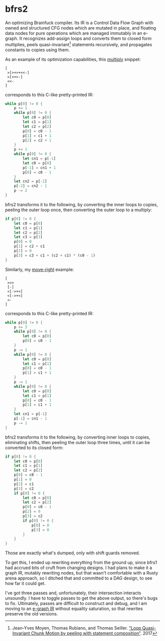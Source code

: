 # bfrs2

An optimizing Brainfuck compiler. Its IR is a Control Data Flow Graph with
owned and structured CFG nodes which are mutated in place, and floating data
nodes for pure operations which are managed immutably in an e-graph. It
recognizes add-assign loops and converts them to closed form multiplies, peels
quasi-invariant[^peel-paper] statements recursively, and propagates constants
to copies using them.

As an example of its optimization capabilities, this [multiply](../tests/mul.b)
snippet:

```brainfuck
[
 >[>+>+<<-]
 >[<+>-]
 <<-
]
```

corresponds to this C-like pretty-printed IR:

```rust
while p[0] != 0 {
    p += 1
    while p[0] != 0 {
        let c0 = p[0]
        let c1 = p[1]
        let c2 = p[2]
        p[0] = c0 - 1
        p[1] = c1 + 1
        p[2] = c2 + 1
    }
    p += 1
    while p[0] != 0 {
        let cn1 = p[-1]
        let c0 = p[0]
        p[-1] = cn1 + 1
        p[0] = c0 - 1
    }
    let cn2 = p[-2]
    p[-2] = cn2 - 1
    p -= 2
}
```

bfrs2 transforms it to the following, by converting the inner loops to copies,
peeling the outer loop once, then converting the outer loop to a multiply:

```rust
if p[0] != 0 {
    let c0 = p[0]
    let c1 = p[1]
    let c2 = p[2]
    let c3 = p[3]
    p[0] = 0
    p[1] = c2 + c1
    p[2] = 0
    p[3] = c3 + c1 + (c2 + c1) * (c0 - 1)
}
```

Similarly, my [move-right](../tests/move_right.b) example:

```brainfuck
[
 >>>
 [-]
 <[->+<]
 <[->+<]
 <-
]
```

corresponds to this C-like pretty-printed IR:

```rust
while p[0] != 0 {
    p += 3
    while p[0] != 0 {
        let c0 = p[0]
        p[0] = c0 - 1
    }
    p -= 1
    while p[0] != 0 {
        let c0 = p[0]
        let c1 = p[1]
        p[0] = c0 - 1
        p[1] = c1 + 1
    }
    p -= 1
    while p[0] != 0 {
        let c0 = p[0]
        let c1 = p[1]
        p[0] = c0 - 1
        p[1] = c1 + 1
    }
    let cn1 = p[-1]
    p[-1] = cn1 - 1
    p -= 1
}
```

bfrs2 transforms it to the following, by converting inner loops to copies,
eliminating shifts, then peeling the outer loop three times, until it can be
converted to its closed form:

```rust
if p[0] != 0 {
    let c0 = p[0]
    let c1 = p[1]
    let c2 = p[2]
    p[0] = c0 - 1
    p[1] = 0
    p[2] = c1
    p[3] = c2
    if p[0] != 0 {
        let c0 = p[0]
        let c2 = p[2]
        p[0] = c0 - 1
        p[2] = 0
        p[3] = c2
        if p[0] != 0 {
            p[0] = 0
            p[3] = 0
        }
    }
}
```

Those are exactly what's dumped, only with shift guards removed.

To get this, I ended up rewriting everything from the ground up, since bfrs1 had
accrued bits of cruft from changing designs. I had plans to make it a graph IR,
mutably rewriting nodes, but that wasn't comfortable with a Rusty arena
approach, so I ditched that and committed to a DAG design, to see how far it
could get.

I've got three passes and, unfortunately, their intersection interacts
unsoundly. I have to toggle passes to get the above output, so there's bugs to
fix. Ultimately, passes are difficult to construct and debug, and I am moving
to an [e-graph IR](../docs/e-graph.md) without equality saturation, so that
rewrites preserve the old versions.

[^peel-paper]: Jean-Yves Moyen, Thomas Rubiano, and Thomas Seiller.
  [“Loop Quasi-Invariant Chunk Motion by peeling with statement composition”](https://www.cs.bham.ac.uk/~zeilbern/lola2017/abstracts/LOLA_2017_paper_1.pdf).
  2017
